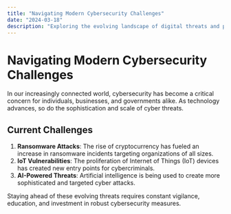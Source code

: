 ```yaml
---
title: "Navigating Modern Cybersecurity Challenges"
date: "2024-03-18"
description: "Exploring the evolving landscape of digital threats and protection strategies"
---
```


# Navigating Modern Cybersecurity Challenges

In our increasingly connected world, cybersecurity has become a critical concern for individuals, businesses, and governments alike. As technology advances, so do the sophistication and scale of cyber threats.

## Current Challenges

1. **Ransomware Attacks**: The rise of cryptocurrency has fueled an increase in ransomware incidents targeting organizations of all sizes.
2. **IoT Vulnerabilities**: The proliferation of Internet of Things (IoT) devices has created new entry points for cybercriminals.
3. **AI-Powered Threats**: Artificial intelligence is being used to create more sophisticated and targeted cyber attacks.

Staying ahead of these evolving threats requires constant vigilance, education, and investment in robust cybersecurity measures.